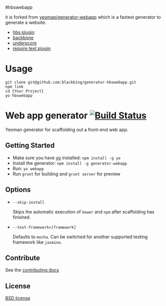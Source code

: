 #hbswebapp

it is forked from [yeomap/generator-webapp](https://github.com/yeoman/generator-webapp) which is a fastest generator to generate a website.

* [hbs plugin](https://github.com/SlexAxton/require-handlebars-plugin)
* [backbone](https://github.com/documentcloud/backbone)
* [underscore](https://github.com/documentcloud/underscore)
* [require text plugin](https://github.com/requirejs/text)

# Usage

    git clone git@github.com:blackbing/generator-hbswebapp.git
    npm link
    cd {Your Project}
    yo hbswebapp

# Web app generator [![Build Status](https://secure.travis-ci.org/yeoman/generator-webapp.png?branch=master)](http://travis-ci.org/yeoman/generator-webapp)

Yeoman generator for scaffolding out a front-end web app.


## Getting Started

- Make sure you have [yo](https://github.com/yeoman/yo) installed: `npm install -g yo`
- Install the generator: `npm install -g generator-webapp`
- Run: `yo webapp`
- Run `grunt` for building and `grunt server` for preview


## Options

* `--skip-install`

  Skips the automatic execution of `bower` and `npm` after
  scaffolding has finished.

* `--test-framework=[framework]`

  Defaults to `mocha`. Can be switched for
  another supported testing framework like `jasmine`.


## Contribute

See the [contributing docs](https://github.com/yeoman/yeoman/blob/master/contributing.md)


## License

[BSD license](http://opensource.org/licenses/bsd-license.php)

